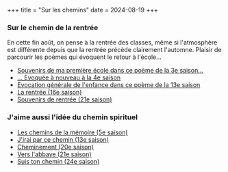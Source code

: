 +++
title = "Sur les chemins"
date = 2024-08-19
+++

### Sur le chemin de la rentrée

En cette fin août, on pense à la rentrée des classes, même si l'atmosphère est différente depuis que la rentrée précède clairement l'automne. Plaisir de parcourir les poèmes qui évoquent le retour à l'école...

- [Souvenirs de ma première école dans ce poème de la 3e saison...](../seasons/3_troisieme_saison/sous_le_sureau)
- [... Evoquée à nouveau à la 4e saison](../seasons/4_quatrieme_saison/ces_jours_la)
- [Evocation générale de l'enfance dans ce poème de la 13e saison](../seasons/13_treizieme_saison/don_enfant_vie)
- [La rentrée (16e saison)](../seasons/16_seizieme_saison/la_rentree)
- [Souvenirs de rentrée (21e saison)](../seasons/21_vingt_et_unieme_saison/souvenirs_de_rentree)

### J'aime aussi l'idée du chemin spirituel

- [Les chemins de la mémoire (5e saison)](../seasons/5_cinquieme_saison/les_chemins_de_la_memoire)
- [J'irai par ce chemin (13e saison)](../seasons/13_treizieme_saison/j_irai_par_ce_chemin)
- [Cheminement (20e saison)](../seasons/20_vingtieme_saison/cheminement)
- [Vers l'abbaye (21e saison)](../seasons/21_vingt_et_unieme_saison/vers_l_abbaye)
- [Suis ton chemin (24e saison)](../seasons/24_vingt_quatrieme_saison/suis_ton_chemin)
